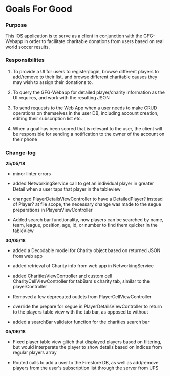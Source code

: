 #  Goals For Good

### Purpose

This iOS application is to serve as a client in conjunction with the GFG-Webapp in order to facilitate charitable donations from users based on real world soccer results.

### Responsibilites

1. To provide a UI for users to register/login, browse different players to add/remove to their list, and browse different charitable causes they may wish to assign their donations to.

2. To query the GFG-Webapp for detailed player/charity information as the UI requires, and work with the resulting JSON

3. To send requests to the Web App when a user needs to make CRUD operations on themselves in the user DB, including account creation, editing their subscription list etc.

4. When a goal has been scored that is relevant to the user, the client will be responsible for sending a notification to the owner of the account on their phone

### Change-log

__25/05/18__

- minor linter errors

- added NetworkingService call to get an individual player in greater Detail when a user taps that player in the tableview

- changed PlayerDetailsViewController to have a DetailedPlayer? instead of Player? at file scope, the necessary change was made to the segue preparations in PlayersViewController

- Added search bar functionality, now players can be searched by name, team, league, position, age, id, or number to find them quicker in the tableView


__30/05/18__

- added a Decodable model for Charity object based on returned JSON from web app

- added retrieval of Charity info from web app in NetworkingService

- added CharitiesViewController and custom cell CharityCellViewController for tabBars's charity tab, similar to the playerController

- Removed a few deprecated outlets from PlayerCellViewController

- override the prepare for segue in PlayerDetailsViewController to return to the players table view with the tab bar, as opposed to without

- added a searchBar validator function for the charities search bar

__05/06/18__

- Fixed player table view glitch that displayed players based on filtering, but would interperate the player to show details based on indices from regular players array

- Routed calls to add a user to the Firestore DB, as well as add/remove players from the user's subscription list through the server from UPS
